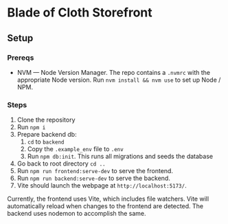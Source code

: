# Blade of Cloth Storefront

## Setup

### Prereqs
 - NVM — Node Version Manager. The repo contains a `.nvmrc` with the appropriate Node version. Run `nvm install && nvm use` to set up Node / NPM.

### Steps
1. Clone the repository
2. Run `npm i`
3. Prepare backend db:
   1. `cd` to `backend`
   2. Copy the `.example_env` file to `.env`
   3. Run `npm db:init`. This runs all migrations and seeds the database
4. Go back to root directory `cd ..`
5. Run `npm run frontend:serve-dev` to serve the frontend.
6. Run `npm run backend:serve-dev` to serve the backend.
7. Vite should launch the webpage at `http://localhost:5173/`.

Currently, the frontend uses Vite, which includes file watchers. Vite will automatically
reload when changes to the frontend are detected. The backend uses nodemon to accomplish the same.
